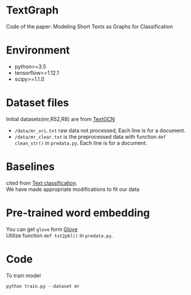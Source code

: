 # TextGraph
Code of the paper:  Modeling Short Texts as Graphs for Classification
# Environment
* python>=3.5
* tensorflow>=1.12.1
* scipy>=1.1.0
# Dataset files
Initial datasets(mr,R52,R8) are from [TextGCN](https://github.com/yao8839836/text_gcn)
* `/data/mr_ori.txt` raw data not processed, Each line is for a document.
* `/data/mr_clear.txt` is the preprocessed data with function `def clean_str()` in `predata.py`. Each line is for a document.
# Baselines
cited from [Text classification](https://github.com/zhengwsh/text-classification).  
We have made appropriate modifications to fit our data
# Pre-trained word embedding
You can get `glove` form [Glove](https://nlp.stanford.edu/projects/glove/)  
Utilize function `def txt2pkl()` in `predata.py`. 
# Code
To train model 

    python train.py --dataset mr

    

